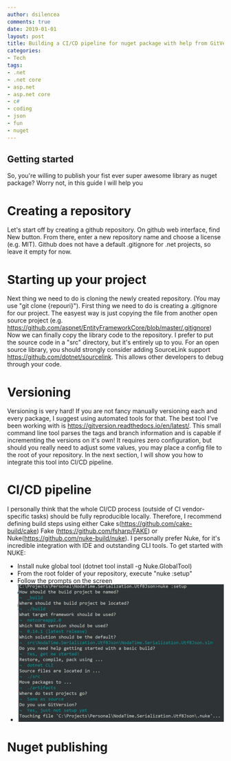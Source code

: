 ```yaml
---
author: dsilencea
comments: true
date: 2019-01-01
layout: post
title: Building a CI/CD pipeline for nuget package with help from GitVersion, NUKE and Azure DevOps.
categories:
- Tech
tags:
- .net
- .net core
- asp.net
- asp.net core
- c#
- coding
- json
- fun
- nuget
---
```


## Getting started
So, you're willing to publish your fist ever super awesome library as nuget package? Worry not, in this guide I will help you 

# Creating a repository
Let's start off by creating a github repository. On github web interface, find New button. From there, enter a new repository name and choose a license (e.g. MIT). Github does not have a default .gitignore for .net projects, so leave it empty for now.

# Starting up your project
Next thing we need to do is cloning the newly created repository. (You may use "git clone {repouri}"). First thing we need to do is creating a .gitignore for our project. The easyest way is just copying the file from another open source project (e.g. https://github.com/aspnet/EntityFrameworkCore/blob/master/.gitignore)
Now we can finally copy the library code to the repository. I prefer to put the source code in a "src" directory, but it's entirely up to you.
For an open source library, you should strongly consider adding SourceLink support https://github.com/dotnet/sourcelink. This allows other developers to debug through your code.

# Versioning
Versioning is very hard! If you are not fancy manually versioning each and every package, I suggest using automated tools for that. The best tool I've been working with is https://gitversion.readthedocs.io/en/latest/. This small command line tool parses the tags and branch information and is capable if incrementing the versions on it's own! It requires zero configuration, but should you really need to adjust some values, you may place a config file to the root of your repository. In the next section, I will show you how to integrate this tool into CI/CD pipeline.

# CI/CD pipeline
I personally think that the whole CI/CD process (outside of CI vendor-specific tasks) should be fully reproducible locally. Therefore, I recommend defining build steps using either Cake s(https://github.com/cake-build/cake) Fake (https://github.com/fsharp/FAKE) or Nuke(https://github.com/nuke-build/nuke). I personally prefer Nuke, for it's incredible integration with IDE and outstanding CLI tools. To get started with NUKE:
- Install nuke global tool (dotnet tool install -g Nuke.GlobalTool)
- From the root folder of your repository, execute "nuke :setup"
- Follow the prompts on the screen
- ![Clear Sans typeface](1.jpg)
# Nuget publishing
